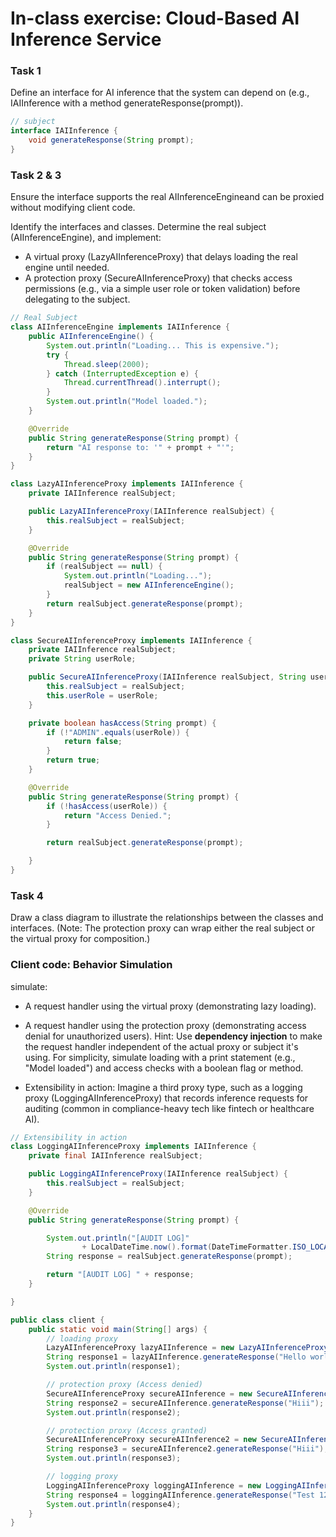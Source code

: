 # In-class exercise: Cloud-Based AI Inference Service

### Task 1

Define an interface for AI inference that the system can depend on (e.g., IAIInference with a method generateResponse(prompt)).

```java
// subject
interface IAIInference {
    void generateResponse(String prompt);
}
```

### Task 2 & 3

Ensure the interface supports the real AIInferenceEngineand can be proxied without modifying client code.

Identify the interfaces and classes. Determine the real subject (AIInferenceEngine), and implement:

- A virtual proxy (LazyAIInferenceProxy) that delays loading the real engine until needed.
- A protection proxy (SecureAIInferenceProxy) that checks access permissions (e.g., via a simple user role or token validation) before delegating to the subject.

```java
// Real Subject
class AIInferenceEngine implements IAIInference {
    public AIInferenceEngine() {
        System.out.println("Loading... This is expensive.");
        try {
            Thread.sleep(2000);
        } catch (InterruptedException e) {
            Thread.currentThread().interrupt();
        }
        System.out.println("Model loaded.");
    }

    @Override
    public String generateResponse(String prompt) {
        return "AI response to: '" + prompt + "'";
    }
}

class LazyAIInferenceProxy implements IAIInference {
    private IAIInference realSubject;

    public LazyAIInferenceProxy(IAIInference realSubject) {
        this.realSubject = realSubject;
    }

    @Override
    public String generateResponse(String prompt) {
        if (realSubject == null) {
            System.out.println("Loading...");
            realSubject = new AIInferenceEngine();
        }
        return realSubject.generateResponse(prompt);
    }
}

class SecureAIInferenceProxy implements IAIInference {
    private IAIInference realSubject;
    private String userRole;

    public SecureAIInferenceProxy(IAIInference realSubject, String userRole) {
        this.realSubject = realSubject;
        this.userRole = userRole;
    }

    private boolean hasAccess(String prompt) {
        if (!"ADMIN".equals(userRole)) {
            return false;
        }
        return true;
    }

    @Override
    public String generateResponse(String prompt) {
        if (!hasAccess(userRole)) {
            return "Access Denied.";
        }

        return realSubject.generateResponse(prompt);

    }
}

```

### Task 4

Draw a class diagram to illustrate the relationships between the classes and interfaces.
(Note: The protection proxy can wrap either the real subject or the virtual proxy for composition.)

### Client code: Behavior Simulation

simulate:

- A request handler using the virtual proxy (demonstrating lazy loading).
- A request handler using the protection proxy (demonstrating access denial for unauthorized users).
  Hint: Use <b>dependency injection</b> to make the request handler independent of the actual proxy or subject it's using. For simplicity, simulate loading with a print statement (e.g., "Model loaded") and access checks with a boolean flag or method.

- Extensibility in action:
  Imagine a third proxy type, such as a logging proxy (LoggingAIInferenceProxy) that records inference requests for auditing (common in compliance-heavy tech like fintech or healthcare AI).

```java
// Extensibility in action
class LoggingAIInferenceProxy implements IAIInference {
    private final IAIInference realSubject;

    public LoggingAIInferenceProxy(IAIInference realSubject) {
        this.realSubject = realSubject;
    }

    @Override
    public String generateResponse(String prompt) {

        System.out.println("[AUDIT LOG]"
                + LocalDateTime.now().format(DateTimeFormatter.ISO_LOCAL_DATE_TIME));
        String response = realSubject.generateResponse(prompt);

        return "[AUDIT LOG] " + response;
    }

}

public class client {
    public static void main(String[] args) {
        // loading proxy
        LazyAIInferenceProxy lazyAIInference = new LazyAIInferenceProxy(new AIInferenceEngine());
        String response1 = lazyAIInference.generateResponse("Hello world!");
        System.out.println(response1);

        // protection proxy (Access denied)
        SecureAIInferenceProxy secureAIInference = new SecureAIInferenceProxy(new AIInferenceEngine(), "USER");
        String response2 = secureAIInference.generateResponse("Hiii");
        System.out.println(response2);

        // protection proxy (Access granted)
        SecureAIInferenceProxy secureAIInference2 = new SecureAIInferenceProxy(new AIInferenceEngine(), "ADMIN");
        String response3 = secureAIInference2.generateResponse("Hiii");
        System.out.println(response3);

        // logging proxy
        LoggingAIInferenceProxy loggingAIInference = new LoggingAIInferenceProxy(new AIInferenceEngine());
        String response4 = loggingAIInference.generateResponse("Test 123");
        System.out.println(response4);
    }
}

```
